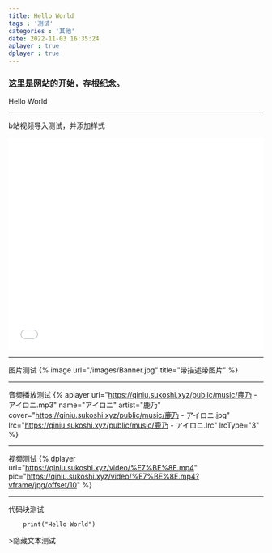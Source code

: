 ```yaml
---
title: Hello World
tags : '测试'
categories : '其他'
date: 2022-11-03 16:35:24
aplayer : true
dplayer : true
---
```


### 这里是网站的开始，存根纪念。

Hello World

---

b站视频导入测试，并添加样式
<iframe  src="//player.bilibili.com/player.html?aid=53376920&bvid=BV174411L7ht&cid=93382155&page=1" scrolling="no" border="0" frameborder="no" framespacing="0" allowfullscreen="true" style = "width: 100%;
    height: 30em;"> </iframe>

---

图片测试
{%  image
    url="/images/Banner.jpg"
    title="带描述带图片"
%}

---

音频播放测试
{%  aplayer
    url="https://qiniu.sukoshi.xyz/public/music/鹿乃 - アイロニ.mp3"
    name="アイロニ"
    artist="鹿乃"
    cover="https://qiniu.sukoshi.xyz/public/music/鹿乃 - アイロニ.jpg"
    lrc="https://qiniu.sukoshi.xyz/public/music/鹿乃 - アイロニ.lrc"
    lrcType="3"
%}

---

视频测试
{%  dplayer
    url="https://qiniu.sukoshi.xyz/video/%E7%BE%8E.mp4"
    pic="https://qiniu.sukoshi.xyz/video/%E7%BE%8E.mp4?vframe/jpg/offset/10"
%}

---

代码块测试

~~~
    print("Hello World")
~~~

<span class="heimu" title="你知道的太多了">>隐藏文本测试</span>